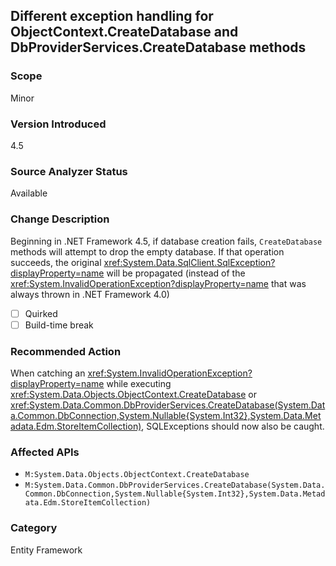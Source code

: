 ## Different exception handling for ObjectContext.CreateDatabase and DbProviderServices.CreateDatabase methods

### Scope
Minor

### Version Introduced
4.5

### Source Analyzer Status
Available

### Change Description

Beginning in .NET Framework 4.5, if database creation fails, `CreateDatabase` methods will
attempt to drop the empty database. If that operation succeeds, the original
<xref:System.Data.SqlClient.SqlException?displayProperty=name> will be
propagated (instead of the <xref:System.InvalidOperationException?displayProperty=name>
that was always thrown in .NET Framework 4.0)

- [ ] Quirked
- [ ] Build-time break

### Recommended Action
When catching an <xref:System.InvalidOperationException?displayProperty=name>
while executing <xref:System.Data.Objects.ObjectContext.CreateDatabase>
or
<xref:System.Data.Common.DbProviderServices.CreateDatabase(System.Data.Common.DbConnection,System.Nullable{System.Int32},System.Data.Metadata.Edm.StoreItemCollection)>,
SQLExceptions should now also be caught.

### Affected APIs
* `M:System.Data.Objects.ObjectContext.CreateDatabase`
* `M:System.Data.Common.DbProviderServices.CreateDatabase(System.Data.Common.DbConnection,System.Nullable{System.Int32},System.Data.Metadata.Edm.StoreItemCollection)`

### Category
Entity Framework

<!-- breaking change id: 40 -->
